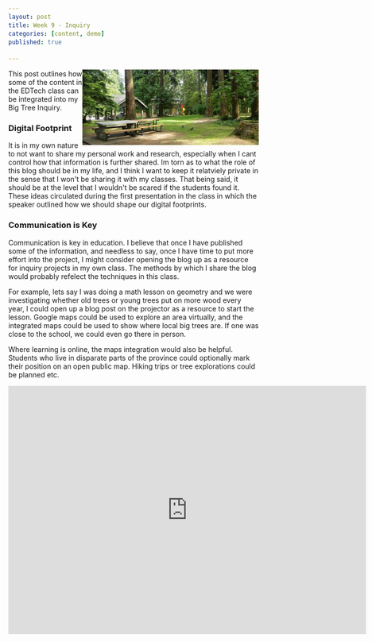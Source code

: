 ```yaml
---
layout: post
title: Week 9 - Inquiry
categories: [content, demo]
published: true

---
```

<img src="/assets/inquiry3/queens2.jpg" align="right" width="355px"/>
This post outlines how some of the content in the EDTech class can be integrated into my Big Tree Inquiry.

### Digital Footprint

It is in my own nature to not want to share my personal work and research, especially when I cant control how that information is further shared. Im torn as to what the role of this blog should be in my life, and I think I want to keep it relatviely private in the sense that I won't be sharing it with my classes. That being said, it should be at the level that I wouldn't be scared if the students found it. These ideas circulated during the first presentation in the class in which the speaker outlined how we should shape our digital footprints.

### Communication is Key

Communication is key in education. I believe that once I have published some of the information, and needless to say, once I have time to put more effort into the project, I might consider opening the blog up as a resource for inquiry projects in my own class. The methods by which I share the blog would probably refelect the techniques in this class.

For example, lets say I was doing a math lesson on geometry and we were investigating whether old trees or young trees put on more wood every year, I could open up a blog post on the projector as a resource to start the lesson. Google maps could be used to explore an area virtually, and the integrated maps could be used to show where local big trees are. If one was close to the school, we could even go there in person.

Where learning is online, the maps integration would also be helpful. Students who live in disparate parts of the province could optionally mark their position on an open public map. Hiking trips or tree explorations could be planned etc. 


<iframe 
  width="720"
  height="500"
  frameborder="0" style="border:0"
  src="https://www.google.com/maps/d/embed?mid=1StAOnbgdOCSCagiKEdqfr10P4phAsUqK">
</iframe>
